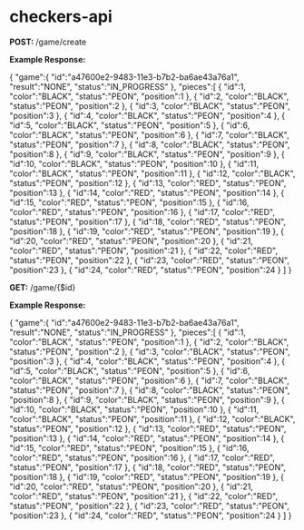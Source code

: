 checkers-api
============

**POST:** /game/create

**Example Response:**

{
   "game":{
      "id":"a47600e2-9483-11e3-b7b2-ba6ae43a76a1",
      "result":"NONE",
      "status":"IN_PROGRESS"
   },
   "pieces":[
      {
         "id":1,
         "color":"BLACK",
         "status":"PEON",
         "position":1
      },
      {
         "id":2,
         "color":"BLACK",
         "status":"PEON",
         "position":2
      },
      {
         "id":3,
         "color":"BLACK",
         "status":"PEON",
         "position":3
      },
      {
         "id":4,
         "color":"BLACK",
         "status":"PEON",
         "position":4
      },
      {
         "id":5,
         "color":"BLACK",
         "status":"PEON",
         "position":5
      },
      {
         "id":6,
         "color":"BLACK",
         "status":"PEON",
         "position":6
      },
      {
         "id":7,
         "color":"BLACK",
         "status":"PEON",
         "position":7
      },
      {
         "id":8,
         "color":"BLACK",
         "status":"PEON",
         "position":8
      },
      {
         "id":9,
         "color":"BLACK",
         "status":"PEON",
         "position":9
      },
      {
         "id":10,
         "color":"BLACK",
         "status":"PEON",
         "position":10
      },
      {
         "id":11,
         "color":"BLACK",
         "status":"PEON",
         "position":11
      },
      {
         "id":12,
         "color":"BLACK",
         "status":"PEON",
         "position":12
      },
      {
         "id":13,
         "color":"RED",
         "status":"PEON",
         "position":13
      },
      {
         "id":14,
         "color":"RED",
         "status":"PEON",
         "position":14
      },
      {
         "id":15,
         "color":"RED",
         "status":"PEON",
         "position":15
      },
      {
         "id":16,
         "color":"RED",
         "status":"PEON",
         "position":16
      },
      {
         "id":17,
         "color":"RED",
         "status":"PEON",
         "position":17
      },
      {
         "id":18,
         "color":"RED",
         "status":"PEON",
         "position":18
      },
      {
         "id":19,
         "color":"RED",
         "status":"PEON",
         "position":19
      },
      {
         "id":20,
         "color":"RED",
         "status":"PEON",
         "position":20
      },
      {
         "id":21,
         "color":"RED",
         "status":"PEON",
         "position":21
      },
      {
         "id":22,
         "color":"RED",
         "status":"PEON",
         "position":22
      },
      {
         "id":23,
         "color":"RED",
         "status":"PEON",
         "position":23
      },
      {
         "id":24,
         "color":"RED",
         "status":"PEON",
         "position":24
      }
   ]
}


**GET:** /game/{$id}

**Example Response:**

{
   "game":{
      "id":"a47600e2-9483-11e3-b7b2-ba6ae43a76a1",
      "result":"NONE",
      "status":"IN_PROGRESS"
   },
   "pieces":[
      {
         "id":1,
         "color":"BLACK",
         "status":"PEON",
         "position":1
      },
      {
         "id":2,
         "color":"BLACK",
         "status":"PEON",
         "position":2
      },
      {
         "id":3,
         "color":"BLACK",
         "status":"PEON",
         "position":3
      },
      {
         "id":4,
         "color":"BLACK",
         "status":"PEON",
         "position":4
      },
      {
         "id":5,
         "color":"BLACK",
         "status":"PEON",
         "position":5
      },
      {
         "id":6,
         "color":"BLACK",
         "status":"PEON",
         "position":6
      },
      {
         "id":7,
         "color":"BLACK",
         "status":"PEON",
         "position":7
      },
      {
         "id":8,
         "color":"BLACK",
         "status":"PEON",
         "position":8
      },
      {
         "id":9,
         "color":"BLACK",
         "status":"PEON",
         "position":9
      },
      {
         "id":10,
         "color":"BLACK",
         "status":"PEON",
         "position":10
      },
      {
         "id":11,
         "color":"BLACK",
         "status":"PEON",
         "position":11
      },
      {
         "id":12,
         "color":"BLACK",
         "status":"PEON",
         "position":12
      },
      {
         "id":13,
         "color":"RED",
         "status":"PEON",
         "position":13
      },
      {
         "id":14,
         "color":"RED",
         "status":"PEON",
         "position":14
      },
      {
         "id":15,
         "color":"RED",
         "status":"PEON",
         "position":15
      },
      {
         "id":16,
         "color":"RED",
         "status":"PEON",
         "position":16
      },
      {
         "id":17,
         "color":"RED",
         "status":"PEON",
         "position":17
      },
      {
         "id":18,
         "color":"RED",
         "status":"PEON",
         "position":18
      },
      {
         "id":19,
         "color":"RED",
         "status":"PEON",
         "position":19
      },
      {
         "id":20,
         "color":"RED",
         "status":"PEON",
         "position":20
      },
      {
         "id":21,
         "color":"RED",
         "status":"PEON",
         "position":21
      },
      {
         "id":22,
         "color":"RED",
         "status":"PEON",
         "position":22
      },
      {
         "id":23,
         "color":"RED",
         "status":"PEON",
         "position":23
      },
      {
         "id":24,
         "color":"RED",
         "status":"PEON",
         "position":24
      }
   ]
}
